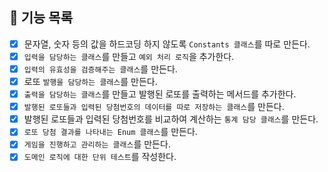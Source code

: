 ## 📜 기능 목록

- [X] 문자열, 숫자 등의 값을 하드코딩 하지 않도록 `Constants 클래스`를 따로 만든다.
- [X] `입력을 담당하는 클래스`를 만들고 `예외 처리 로직`을 추가한다.
- [X] `입력의 유효성을 검증해주는 클래스`를 만든다.
- [X] 로또 `발행을 담당하는 클래스`를 만든다.
- [X] `출력을 담당하는 클래스`를 만들고 발행된 로또를 출력하는 메서드를 추가한다.
- [X] `발행된 로또들과 입력된 당첨번호의 데이터를 따로 저장하는 클래스`를 만든다.
- [X] 발행된 로또들과 입력된 당첨번호를 비교하여 계산하는 `통계 담당 클래스`를 만든다.
- [X] `로또 당첨 결과를 나타내는 Enum 클래스`를 만든다.
- [X] `게임을 진행하고 관리하는 클래스`를 만든다.
- [X] `도메인 로직에 대한 단위 테스트`를 작성한다.